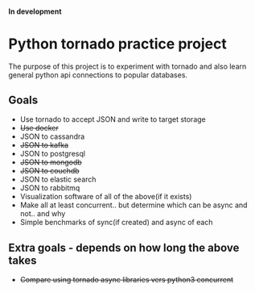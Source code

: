 #### In development

# Python tornado practice project

The purpose of this project is to experiment with tornado
and also learn general python api connections to popular databases.

## Goals
* Use tornado to accept JSON and write to target storage
* ~~Use docker~~
* JSON to cassandra
* ~~JSON to kafka~~
* JSON to postgresql
* ~~JSON to mongodb~~
* ~~JSON to couchdb~~
* JSON to elastic search
* JSON to rabbitmq
* Visualization software of all of the above(if it exists)
* Make all at least concurrent.. but determine which can be async and not.. and why
* Simple benchmarks of sync(if created) and async of each


## Extra goals - depends on how long the above takes
* ~~Compare using tornado async libraries vers python3 concurrent~~





